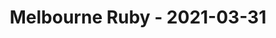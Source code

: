 ---
layout: post
title: Melbourne Ruby - 2021-03-31
datetime: '2021-03-31 03:00:00 -0400'
name: Melbourne Ruby
external_url: https://www.meetup.com/Ruby-On-Rails-Oceania-Melbourne/events/268079367/
online_event: true
year_month: 2021-03
---